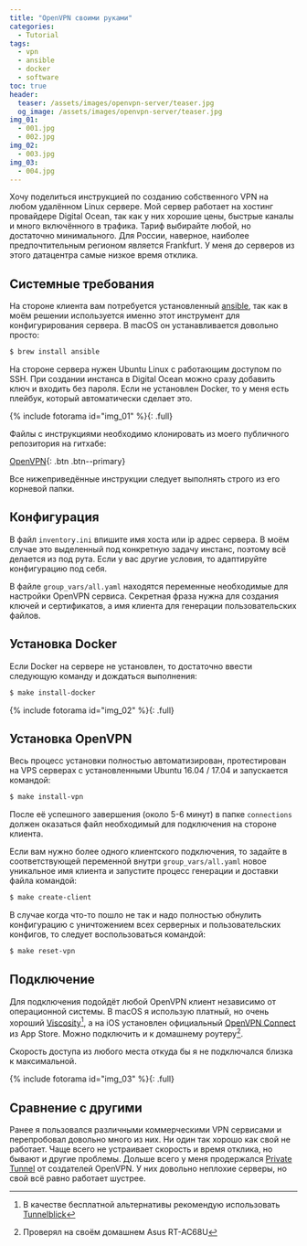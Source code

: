 ```yaml
---
title: "OpenVPN своими руками"
categories:
  - Tutorial
tags:
  - vpn
  - ansible
  - docker
  - software
toc: true
header:
  teaser: /assets/images/openvpn-server/teaser.jpg
  og_image: /assets/images/openvpn-server/teaser.jpg
img_01:
  - 001.jpg
  - 002.jpg
img_02:
  - 003.jpg
img_03:
  - 004.jpg
---
```

Хочу поделиться инструкцией по созданию собственного VPN на любом удалённом Linux сервере. Мой сервер работает на хостинг провайдере Digital Ocean, так как у них хорошие цены, быстрые каналы и много включённого в трафика. Тариф выбирайте любой, но достаточно минимального. Для России, наверное, наиболее предпочтительным регионом является Frankfurt. У меня до серверов из этого датацентра самые низкое время отклика.

## Системные требования

На стороне клиента вам потребуется установленный [ansible](https://www.ansible.com), так как в моём решении используется именно этот инструмент для конфигурирования сервера. В macOS он устанавливается довольно просто:

```sh
$ brew install ansible
```

На стороне сервера нужен Ubuntu Linux с работающим доступом по SSH. При создании инстанса в Digital Ocean можно сразу добавить ключ и входить без пароля. Если не установлен Docker, то у меня есть плейбук, который автоматически сделает это.

{% include fotorama id="img_01" %}{: .full}

Файлы с инструкциями необходимо клонировать из моего публичного репозитория на гитхабе:

[OpenVPN](https://github.com/snupt/openvpn){: .btn .btn--primary}

Все нижеприведённые инструкции следует выполнять строго из его корневой папки.

## Конфигурация

В файл `inventory.ini` впишите имя хоста или ip адрес сервера. В моём случае это выделенный под конкретную задачу инстанс, поэтому всё делается из под рута. Если у вас другие условия, то адаптируйте конфигурацию под себя.

В файле `group_vars/all.yaml` находятся переменные необходимые для настройки OpenVPN сервиса. Секретная фраза нужна для создания ключей и сертификатов, а имя клиента для генерации пользовательских файлов. 

## Установка Docker

Если Docker на сервере не установлен, то достаточно ввести следующую команду и дождаться выполнения:

```sh
$ make install-docker
```

{% include fotorama id="img_02" %}{: .full}

## Установка OpenVPN

Весь процесс установки полностью автоматизирован, протестирован на VPS серверах с установленными Ubuntu 16.04 / 17.04 и запускается командой:

```sh
$ make install-vpn 
```

После её успешного завершения (около 5-6 минут) в папке `connections` должен оказаться файл необходимый для подключения на стороне клиента.

Если вам нужно более одного клиентского подключения, то задайте в соответствующей переменной внутри `group_vars/all.yaml` новое уникальное имя клиента и запустите процесс генерации и доставки файла командой:

```sh
$ make create-client
```

В случае когда что-то пошло не так и надо полностью обнулить конфигурацию с уничтожением всех серверных и пользовательских конфигов, то следует воспользоваться командой:

 ```sh
$ make reset-vpn
```

## Подключение

Для подключения подойдёт любой OpenVPN клиент независимо от операционной системы. В macOS я использую платный, но очень хороший [Viscosity](https://www.sparklabs.com/viscosity/)[^1], а на iOS установлен официальный [OpenVPN Connect](https://itunes.apple.com/us/app/openvpn-connect/id590379981?mt=8) из App Store. Можно подключить и к домашнему роутеру[^2].

Скорость доступа из любого места откуда бы я не подключался близка к максимальной.

{% include fotorama id="img_03" %}{: .full}

## Сравнение с другими

Ранее я пользовался различными коммерческими VPN сервисами и перепробовал довольно много из них. Ни один так хорошо как свой не работает. Чаще всего не устраивает скорость и время отклика, но бывают и другие проблемы. Дольше всего у меня продержался [Private Tunnel](https://www.privatetunnel.com) от создателей OpenVPN. У них довольно неплохие серверы, но свой всё равно работает шустрее.  

[^1]: В качестве бесплатной альтернативы рекомендую использовать [Tunnelblick](https://www.tunnelblick.net)
[^2]: Проверял на своём домашнем Asus RT-AC68U
